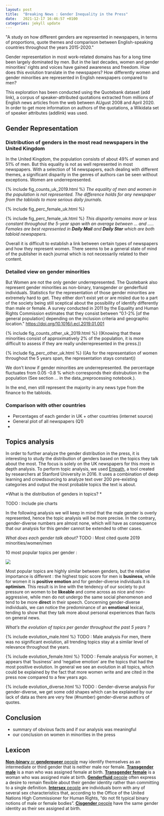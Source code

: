 ```yaml
---
layout: post
title:  "Breaking News : Gender Inequality in the Press"
date:   2021-12-17 16:46:57 +0100
categories: jekyll update
---
```


"A study on how different genders are represented in newspapers, in terms of proportions, quote themes and comparison between English-speaking countries throughout the years 2015-2020."

Gender representation in most work-related domains has for a long time been largely dominated by men. But in the last decades, women and gender minorities' rights and voices have gained awareness and freedom. How does this evolution translate in the newspapers? How differently women and gender minorities are represented in English newspapers compared to men?

This exploration has been conducted using the Quotebank dataset (add link), a corpus of speaker-attributed quotations extracted from millions of English news articles from the web between AUgust 2008 and April 2020. In order to get more information on authors of the quotations, a Wikidata set of speaker attributes (addlink) was used.

## Gender Representation

### Distribution of genders in the most read newspapers in the United Kingdom

In the United Kingdom, the population consists of about 49% of women and 51% of men. But this equality is not as well represented in most newspapers. With a selection of 14 newspapers, each dealing with different themes, a significant disparity in the genres of authors can be seen without exceptions. Women are underrepresented.

{% include fig_counts_uk_2019.html %} 
_The equality of men and women in the population is not represented. The difference holds for any newspaper from the tabloids to more serious daily journals._


{% include fig_perc_female_uk.html %} 

{% include fig_perc_female_uk.html %}
_This disparity remains more or less constant throughout the 5-year span with an average between … and ….. Females are best represented in **Daily Mail** and **Daily Star** which are both tabloid newspapers._

 Overall it is difficult to establish a link between certain types of newspapers and how they represent women. There seems to be a general state of mind of the publisher in each journal which is not necessarily related to their content.



### Detailed view on gender minorities

But Women are not the only gender underrepresented. The Quotebank also represent gender minorities as non-binary, transgender or genderfluid individuals. Statistics for the representation of those gender minorities are extremely hard to get. They either don’t exist yet or are misled due to a part of the society being still sceptical about the possibility of identify differently than male or female. A survey conducted in 2011 by the Equality and Human Rights Commission estimates that they consist between “0.1-2% [of the general population] depending on the inclusion criteria and geographic location."
https://doi.org/10.1016/j.ecl.2019.01.001

{% include fig_counts_other_uk_2019.html %} ((Knowing that these minorities consist of approximatively 2% of the population, it is more difficult to assess if they are really underrepresented in the press.))

{% include fig_perc_other_uk.html %} ((As for the representation of women throughout the 5 years span, the representation stays constant))



We don't know if gender minorities are underrepresented. the percentage fluctuates from 0.05 -0.8 % which corresponds their distrubution in the population (See section ... in the data_preprocessing notebook.).


In the end, men still represent the majority in any news type from the finance to the tabloids.


### Comparison with other countries
* Percentages of each gender in UK + other countries (internet source)
* General plot of all newspapers (Q1)
* 


## Topics analysis
In order to further analyze the gender distribution in the press, it is interesting to study the distribution of genders based on the topics they talk about the most. The focus is solely on the UK newspapers for this more in depth analysis.
To perform topic analysis, we used  [Empath](https://hci.stanford.edu/publications/2016/ethan/empath-chi-2016.pdf), a tool created by researchers at Stanford University in 2016. It uses a combination of deep learning and crowdsourcing to analyze text over 200 pre-existing categories and output the most probable topics the text is about.


*What is the distribution of genders in topics? *

TODO : Include pie charts

In the following analysis we will keep in mind that the male gender is overly represented, hence the topic analysis will be more precise. In the contrary, gender-diverse numbers are almost none, which will have as consequence that our analysis for this gender cannot be extended to other cases. 

*What does each gender talk about?*
TODO : Most cited quote 2019 minorities/women/men

10 most popular topics per gender : 

<img src=”/docs/_includes/word_cloud.png”>

Most popular topics are highly similar between genders, but the relative importance is different : the highest topic score for men is **business**, while for women it is **positive emotion** and for gender-diverse individuals it is **optimism**. 
This result is in line with the tendency of our society to put pressure on women to be **likeable** and come across as nice and non-aggressive, while men do not undergo the same social phenomenon and tend to be more **direct** in their speech.
Concerning gender-diverse individuals, we can notice the predominance of an **emotional** lexical, tending to show that they talk more about personal experiences than facts on general news.

*What’s the evolution of topics per gender throughout the past 5 years ?*

{% include evolution_male.html %}
TODO : Male analysis
For men, there was no significant evolution, all trending topics stay at a similar level of relevance throughout the years.

{% include evolution_female.html %}
TODO : Female analysis
For women, it appears that ‘business’ and ‘negative emotion’ are the topics that had the most positive evolution.  In general we see an evolution in all topics, which could be explained by the fact that more women write and are cited in the press now compared to a few years ago.

{% include evolution_diverse.html %}
TODO : Gender-diverse analysis
For gender-diverse, we get some odd shapes which can be explained by our lack of data as there are very few (#number) gender-diverse authors of quotes.


## Conclusion
- summary of obvious facts and if our analysis was meaningful
- our conclusion on women in minorities in the press



## Lexicon

[**Non-binary** or **genderqueer** people](https://en.wikipedia.org/wiki/Non-binary_gender)  may identify themselves as an intermediate or third gender that is neither male nor female. 
[**Transgender male**](https://en.wikipedia.org/wiki/Trans_man) is a man who was assigned female at birth.
[**Transgender female**](https://en.wikipedia.org/wiki/Trans_woman) is a woman who was assigned male at birth. 
[**Genderfluid** people](https://en.wikipedia.org/wiki/Non-binary_gender) often express a desire to remain flexible about their gender identity rather than committing to a single definition.
[**Intersex** people](https://en.wikipedia.org/wiki/Intersex) are individuals born with any of several sex characteristics that, according to the Office of the United Nations High Commissioner for Human Rights, “do not fit typical binary notions of male or female bodies”.
[**Cisgender** people](https://en.wikipedia.org/wiki/Cisgender) have the same gender identity as their sex assigned at birth. 
